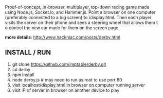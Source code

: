 Proof-of-concept, in-browser, multiplayer, top-down racing game made using Node.js, Socket.io, and Hammer.js. Point a browser on one computer (preferably connected to a big screen) to /display.html. Then each player visits the server on their phone and sees a steering wheel that allows them t
o control the new car made for them on the screen page.

__more details__: http://www.hackniac.com/posts/derby.html

INSTALL / RUN
-------

1. git clone https://github.com/jmptable/derby.git
2. cd derby
3. npm install
4. node derby.js # may need to run as root to use port 80
5. visit localhost/display.html in browser on computer running server
6. visit IP of server in browser on another device to play
